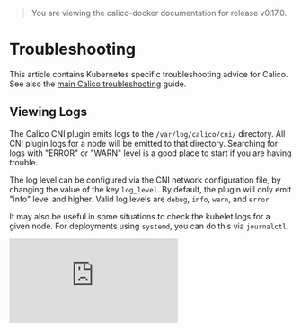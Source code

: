 > You are viewing the calico-docker documentation for release v0.17.0.

# Troubleshooting
This article contains Kubernetes specific troubleshooting advice for Calico.  See also the [main Calico troubleshooting](../../Troubleshooting.md) guide.

## Viewing Logs
The Calico CNI plugin emits logs to the `/var/log/calico/cni/` directory.  All CNI plugin logs for a node will be emitted to
that directory.  Searching for logs with "ERROR" or "WARN" level is a good place to start if you are having trouble. 

The log level can be configured via the CNI network configuration file, by changing the value of the key `log_level`.
By default, the plugin will only emit "info" level and higher.  Valid log levels are `debug`, `info`, `warn`, and
`error`.

It may also be useful in some situations to check the kubelet logs for a given node.  For deployments using `systemd`,
you can do this via `journalctl`.


[![Analytics](https://ga-beacon.appspot.com/UA-52125893-3/calico-containers/docs/cni/kubernetes/Troubleshooting.md?pixel)](https://github.com/igrigorik/ga-beacon)
